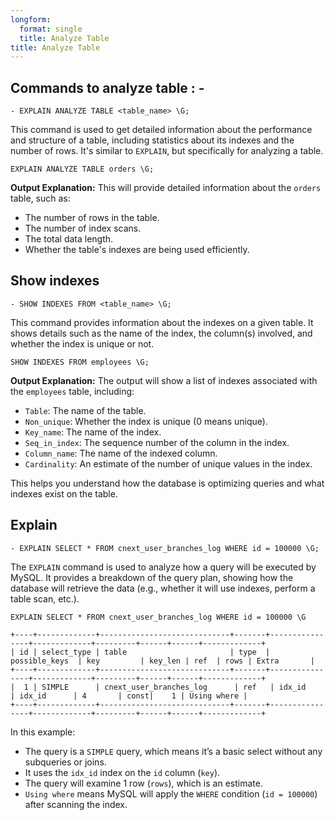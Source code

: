 ```yaml
---
longform:
  format: single
  title: Analyze Table
title: Analyze Table
---
```

## Commands to analyze table : -

	- EXPLAIN ANALYZE TABLE <table_name> \G;
	
This command is used to get detailed information about the performance and structure of a table, including statistics about its indexes and the number of rows. It's similar to `EXPLAIN`, but specifically for analyzing a table.

```
EXPLAIN ANALYZE TABLE orders \G;
```

**Output Explanation:** This will provide detailed information about the `orders` table, such as:

- The number of rows in the table.
- The number of index scans.
- The total data length.
- Whether the table's indexes are being used efficiently.
## Show indexes

	- SHOW INDEXES FROM <table_name> \G;
	
This command provides information about the indexes on a given table. It shows details such as the name of the index, the column(s) involved, and whether the index is unique or not.

```
SHOW INDEXES FROM employees \G;
```

**Output Explanation:** The output will show a list of indexes associated with the `employees` table, including:

- `Table`: The name of the table.
- `Non_unique`: Whether the index is unique (0 means unique).
- `Key_name`: The name of the index.
- `Seq_in_index`: The sequence number of the column in the index.
- `Column_name`: The name of the indexed column.
- `Cardinality`: An estimate of the number of unique values in the index.

This helps you understand how the database is optimizing queries and what indexes exist on the table.
## Explain

	- EXPLAIN SELECT * FROM cnext_user_branches_log WHERE id = 100000 \G;
	
The `EXPLAIN` command is used to analyze how a query will be executed by MySQL. It provides a breakdown of the query plan, showing how the database will retrieve the data (e.g., whether it will use indexes, perform a table scan, etc.).

```
EXPLAIN SELECT * FROM cnext_user_branches_log WHERE id = 100000 \G

```

```
+----+-------------+-----------------------------+-------+----------------+-------------+---------+------+------+-------------+
| id | select_type | table                       | type  | possible_keys  | key         | key_len | ref  | rows | Extra       |
+----+-------------+-----------------------------+-------+----------------+-------------+---------+------+------+-------------+
|  1 | SIMPLE      | cnext_user_branches_log      | ref   | idx_id         | idx_id      | 4       | const|    1 | Using where |
+----+-------------+-----------------------------+-------+----------------+-------------+---------+------+------+-------------+

```

In this example:

- The query is a `SIMPLE` query, which means it’s a basic select without any subqueries or joins.
- It uses the `idx_id` index on the `id` column (`key`).
- The query will examine 1 row (`rows`), which is an estimate.
- `Using where` means MySQL will apply the `WHERE` condition (`id = 100000`) after scanning the index.